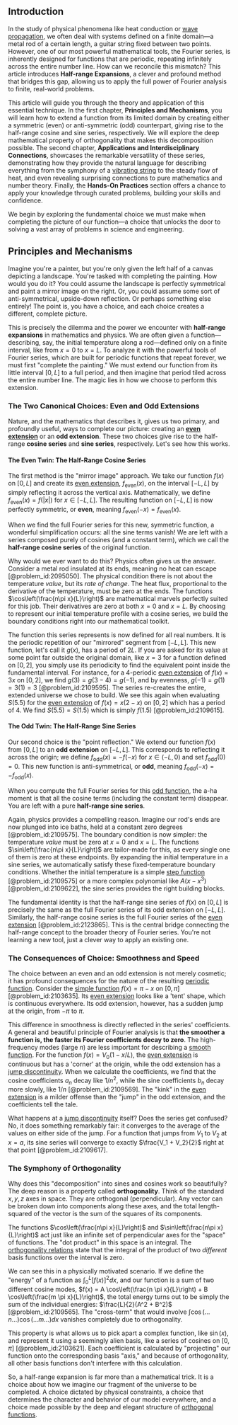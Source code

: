 ## Introduction
In the study of physical phenomena like heat conduction or [wave propagation](@article_id:143569), we often deal with systems defined on a finite domain—a metal rod of a certain length, a guitar string fixed between two points. However, one of our most powerful mathematical tools, the Fourier series, is inherently designed for functions that are periodic, repeating infinitely across the entire number line. How can we reconcile this mismatch? This article introduces **Half-range Expansions**, a clever and profound method that bridges this gap, allowing us to apply the full power of Fourier analysis to finite, real-world problems.

This article will guide you through the theory and application of this essential technique. In the first chapter, **Principles and Mechanisms**, you will learn how to extend a function from its limited domain by creating either a symmetric (even) or anti-symmetric (odd) counterpart, giving rise to the half-range cosine and sine series, respectively. We will explore the deep mathematical property of orthogonality that makes this decomposition possible. The second chapter, **Applications and Interdisciplinary Connections**, showcases the remarkable versatility of these series, demonstrating how they provide the natural language for describing everything from the symphony of a [vibrating string](@article_id:137962) to the steady flow of heat, and even revealing surprising connections to pure mathematics and number theory. Finally, the **Hands-On Practices** section offers a chance to apply your knowledge through curated problems, building your skills and confidence.

We begin by exploring the fundamental choice we must make when completing the picture of our function—a choice that unlocks the door to solving a vast array of problems in science and engineering.

## Principles and Mechanisms

Imagine you're a painter, but you're only given the left half of a canvas depicting a landscape. You're tasked with completing the painting. How would you do it? You could assume the landscape is perfectly symmetrical and paint a mirror image on the right. Or, you could assume some sort of anti-symmetrical, upside-down reflection. Or perhaps something else entirely! The point is, you have a choice, and each choice creates a different, complete picture.

This is precisely the dilemma and the power we encounter with **half-range expansions** in mathematics and physics. We are often given a function—describing, say, the initial temperature along a rod—defined only on a finite interval, like from $x=0$ to $x=L$. To analyze it with the powerful tools of Fourier series, which are built for periodic functions that repeat forever, we must first "complete the painting." We must extend our function from its little interval $[0, L]$ to a full period, and then imagine that period tiled across the entire number line. The magic lies in how we choose to perform this extension.

### The Two Canonical Choices: Even and Odd Extensions

Nature, and the mathematics that describes it, gives us two primary, and profoundly useful, ways to complete our picture: creating an **[even extension](@article_id:172268)** or an **odd extension**. These two choices give rise to the half-range **cosine series** and **sine series**, respectively. Let's see how this works.

#### The Even Twin: The Half-Range Cosine Series

The first method is the "mirror image" approach. We take our function $f(x)$ on $[0, L]$ and create its [even extension](@article_id:172268), $f_{\text{even}}(x)$, on the interval $[-L, L]$ by simply reflecting it across the vertical axis. Mathematically, we define $f_{\text{even}}(x) = f(|x|)$ for $x \in [-L, L]$. The resulting function on $[-L, L]$ is now perfectly symmetric, or **even**, meaning $f_{\text{even}}(-x) = f_{\text{even}}(x)$.

When we find the full Fourier series for this new, symmetric function, a wonderful simplification occurs: all the sine terms vanish! We are left with a series composed purely of cosines (and a constant term), which we call the **half-range cosine series** of the original function.

Why would we ever want to do this? Physics often gives us the answer. Consider a metal rod insulated at its ends, meaning no heat can escape [@problem_id:2095050]. The physical condition there is not about the temperature *value*, but its *rate of change*. The heat flux, proportional to the derivative of the temperature, must be zero at the ends. The functions $\cos\left(\frac{n\pi x}{L}\right)$ are mathematical marvels perfectly suited for this job. Their derivatives are zero at both $x=0$ and $x=L$. By choosing to represent our initial temperature profile with a cosine series, we build the boundary conditions right into our mathematical toolkit.

The function this series represents is now defined for all real numbers. It is the periodic repetition of our "mirrored" segment from $[-L, L]$. This new function, let's call it $g(x)$, has a period of $2L$. If you are asked for its value at some point far outside the original domain, like $x=3$ for a function defined on $[0, 2]$, you simply use its periodicity to find the equivalent point inside the fundamental interval. For instance, for a $4$-periodic [even extension](@article_id:172268) of $f(x)=3x$ on $[0,2]$, we find $g(3) = g(3-4) = g(-1)$, and by evenness, $g(-1) = g(1) = 3(1) = 3$ [@problem_id:2109595]. The series re-creates the entire, extended universe we chose to build. We see this again when evaluating $S(5.5)$ for the [even extension](@article_id:172268) of $f(x) = x(2-x)$ on $[0,2]$ which has a period of $4$. We find $S(5.5) = S(1.5)$ which is simply $f(1.5)$ [@problem_id:2109615].

#### The Odd Twin: The Half-Range Sine Series

Our second choice is the "point reflection." We extend our function $f(x)$ from $[0, L]$ to an **odd extension** on $[-L, L]$. This corresponds to reflecting it across the origin; we define $f_{\text{odd}}(x) = -f(-x)$ for $x \in (-L, 0)$ and set $f_{\text{odd}}(0)=0$. This new function is anti-symmetrical, or **odd**, meaning $f_{\text{odd}}(-x) = -f_{\text{odd}}(x)$.

When you compute the full Fourier series for this [odd function](@article_id:175446), the a-ha moment is that all the cosine terms (including the constant term) disappear. You are left with a pure **half-range sine series**.

Again, physics provides a compelling reason. Imagine our rod's ends are now plunged into ice baths, held at a constant zero degrees [@problem_id:2109575]. The boundary condition is now simpler: the temperature *value* must be zero at $x=0$ and $x=L$. The functions $\sin\left(\frac{n\pi x}{L}\right)$ are tailor-made for this, as every single one of them is zero at these endpoints. By expanding the initial temperature in a sine series, we automatically satisfy these fixed-temperature boundary conditions. Whether the initial temperature is a simple [step function](@article_id:158430) [@problem_id:2109575] or a more complex polynomial like $A(x-x^3)$ [@problem_id:2109622], the sine series provides the right building blocks.

The fundamental identity is that the half-range sine series of $f(x)$ on $[0, L]$ is precisely the same as the full Fourier series of its odd extension on $[-L, L]$. Similarly, the half-range cosine series is the full Fourier series of the [even extension](@article_id:172268) [@problem_id:2123865]. This is the central bridge connecting the half-range concept to the broader theory of Fourier series. You're not learning a new tool, just a clever way to apply an existing one.

### The Consequences of Choice: Smoothness and Speed

The choice between an even and an odd extension is not merely cosmetic; it has profound consequences for the nature of the resulting [periodic function](@article_id:197455). Consider the [simple function](@article_id:160838) $f(x) = \pi - x$ on $[0, \pi]$ [@problem_id:2103635]. Its [even extension](@article_id:172268) looks like a 'tent' shape, which is continuous everywhere. Its odd extension, however, has a sudden jump at the origin, from $-\pi$ to $\pi$.

This difference in smoothness is directly reflected in the series' coefficients. A general and beautiful principle of Fourier analysis is that **the smoother a function is, the faster its Fourier coefficients decay to zero**. The high-frequency modes (large $n$) are less important for describing a [smooth function](@article_id:157543). For the function $f(x) = V_0(1-x/L)$, the [even extension](@article_id:172268) is continuous but has a 'corner' at the origin, while the odd extension has a [jump discontinuity](@article_id:139392). When we calculate the coefficients, we find that the cosine coefficients $a_n$ decay like $1/n^2$, while the sine coefficients $b_n$ decay more slowly, like $1/n$ [@problem_id:2109569]. The "kink" in the [even extension](@article_id:172268) is a milder offense than the "jump" in the odd extension, and the coefficients tell the tale.

What happens at a [jump discontinuity](@article_id:139392) itself? Does the series get confused? No, it does something remarkably fair: it converges to the average of the values on either side of the jump. For a function that jumps from $V_1$ to $V_2$ at $x=a$, its sine series will converge to exactly $\frac{V_1 + V_2}{2}$ right at that point [@problem_id:2109617].

### The Symphony of Orthogonality

Why does this "decomposition" into sines and cosines work so beautifully? The deep reason is a property called **orthogonality**. Think of the standard $x, y, z$ axes in space. They are orthogonal (perpendicular). Any vector can be broken down into components along these axes, and the total length-squared of the vector is the sum of the squares of its components.

The functions $\cos\left(\frac{n\pi x}{L}\right)$ and $\sin\left(\frac{n\pi x}{L}\right)$ act just like an infinite set of perpendicular axes for the "space" of functions. The "dot product" in this space is an integral. The [orthogonality relations](@article_id:145046) state that the integral of the product of two *different* basis functions over the interval is zero.

We can see this in a physically motivated scenario. If we define the "energy" of a function as $\int_0^L [f(x)]^2 dx$, and our function is a sum of two different cosine modes, $f(x) = A \cos\left(\frac{n \pi x}{L}\right) + B \cos\left(\frac{m \pi x}{L}\right)$, the total energy turns out to be simply the sum of the individual energies: $\frac{L}{2}(A^2 + B^2)$ [@problem_id:2109565]. The "cross-term" that would involve $\int \cos(\dots n \dots)\cos(\dots m\dots) dx$ vanishes completely due to orthogonality.

This property is what allows us to pick apart a complex function, like $\sin(x)$, and represent it using a seemingly alien basis, like a series of cosines on $[0, \pi]$ [@problem_id:2103621]. Each coefficient is calculated by "projecting" our function onto the corresponding basis "axis," and because of orthogonality, all other basis functions don't interfere with this calculation.

So, a half-range expansion is far more than a mathematical trick. It is a choice about how we imagine our fragment of the universe to be completed. A choice dictated by physical constraints, a choice that determines the character and behavior of our model everywhere, and a choice made possible by the deep and elegant structure of [orthogonal functions](@article_id:160442).